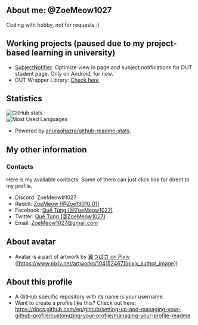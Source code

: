 ## About me: @ZoeMeow1027
Coding with hobby, not for requests :)

<!-- Working projects and just for fun =)) -->
## Working projects (paused due to my project-based learning in university)
- [SubjectNotifier][github_repo_subjectnotifier]: Optimize view in page and subject notifications for DUT student page. Only on Android, for now.
- DUT Wrapper Library: [Check here][github_repo_dutwrapperlib]

<!-- My statistics -->
## Statistics

![GitHub stats][github_stats]<br>
![Most Used Languages][github_mostusedlang]<br>
- Powered by [anuraghazra/github-readme-stats][github_readme_stats].

<!-- My other information -->
## My other information

<!-- Contacts area -->
### Contacts

Here is my available contacts. Some of them can just click link for direct to my profile.

- Discord: ZoeMeow#1027
- Reddit: [ZoeMeow (@Zoe13010_01)][reddit]
- Facebook: [Quế Tùng (@ZoeMeow1027)][facebook]
- Twitter: [Quế Tùng (@ZoeMeow1027)][twitter]
- Email: [ZoeMeow1027@gmail.com][email]

<!-- Avatar credit -->
## About avatar
- Avatar is a part of artwork by [翼つばさ on Pixiv][pixiv_author_user] ([https://www.pixiv.net/artworks/104152467][pixiv_author_image])

<!-- More information about this profile -->
## About this profile
- A GitHub specific repository with its name is your username.
- Want to create a profile like this? Check out here: https://docs.github.com/en/github/setting-up-and-managing-your-github-profile/customizing-your-profile/managing-your-profile-readme


<!-- All links here. Don't edit these line unless you know what you are doing! -->
[github_repo_subjectnotifier]: https://github.com/ZoeMeow1027/SubjectNotifier/
[github_repo_dutwrapperlib]: https://github.com/dutwrapper-lib

<!-- Available personal social links -->
[reddit]: https://www.reddit.com/user/zoe13010_01
[facebook]: https://www.facebook.com/ZoeMeow1027
[twitter]: https://www.twitter.com/ZoeMeow1027
[email]: mailto:ZoeMeow1027@gmail.com

<!-- Image credit -->
[pixiv_author_user]: https://www.pixiv.net/users/2874136
[pixiv_author_image]: https://www.pixiv.net/artworks/104152467

[vectorzone_link]: https://www.vectorlogo.zone/

<!-- Preview: GitHub stats -->
[github_readme_stats]: https://github.com/anuraghazra/github-readme-stats
[github_stats]: https://github-readme-stats.vercel.app/api?show_icons=true&theme=default&username=ZoeMeow1027
[github_mostusedlang]: https://github-readme-stats.vercel.app/api/top-langs?layout=compact&username=ZoeMeow1027
